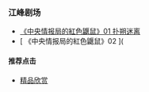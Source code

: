 

### 江峰剧场

- [  《中央情报局的紅色鼴鼠》01 扑朔迷离  ](https://youtu.be/WGYvPtTj9-Q)
- [  《中央情报局的紅色鼴鼠》02   ](


#### 推荐点击
- [精品欣赏](https://summer200.github.io/content/main)
